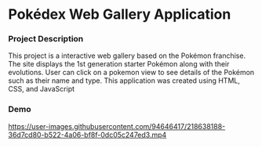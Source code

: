 # Pokédex Web Gallery Application 

### Project Description 

This project is a interactive web gallery based on the Pokémon franchise. 
The site displays the 1st generation starter Pokémon along with their evolutions.
User can click on a pokemon view to see details of the Pokémon such as their name and type.
This application was created using HTML, CSS, and JavaScript

### Demo


https://user-images.githubusercontent.com/94646417/218638188-36d7cd80-b522-4a06-bf8f-0dc05c247ed3.mp4

